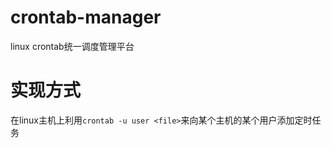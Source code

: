 # crontab-manager
linux crontab统一调度管理平台
# 实现方式
在linux主机上利用`crontab -u user <file>`来向某个主机的某个用户添加定时任务

